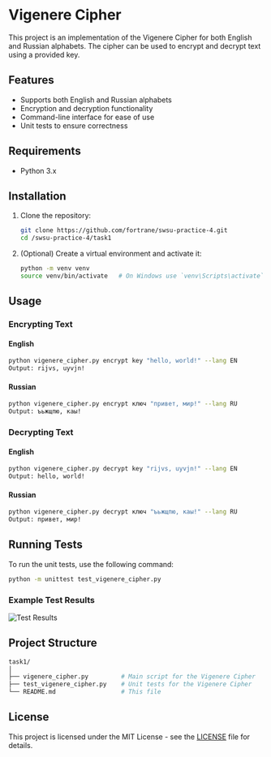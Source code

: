 # Vigenere Cipher

This project is an implementation of the Vigenere Cipher for both English and Russian alphabets. The cipher can be used to encrypt and decrypt text using a provided key.

## Features

- Supports both English and Russian alphabets
- Encryption and decryption functionality
- Command-line interface for ease of use
- Unit tests to ensure correctness

## Requirements

- Python 3.x

## Installation

1. Clone the repository:
    ```sh
    git clone https://github.com/fortrane/swsu-practice-4.git
    cd /swsu-practice-4/task1
    ```

2. (Optional) Create a virtual environment and activate it:
    ```sh
    python -m venv venv
    source venv/bin/activate   # On Windows use `venv\Scripts\activate`
    ```

## Usage

### Encrypting Text

#### English
```sh
python vigenere_cipher.py encrypt key "hello, world!" --lang EN
Output: rijvs, uyvjn!
```

#### Russian
```sh
python vigenere_cipher.py encrypt ключ "привет, мир!" --lang RU
Output: ъьжщпю, каы!
```

### Decrypting Text

#### English
```sh
python vigenere_cipher.py decrypt key "rijvs, uyvjn!" --lang EN
Output: hello, world!
```

#### Russian
```sh
python vigenere_cipher.py decrypt ключ "ъьжщпю, каы!" --lang RU
Output: привет, мир!
```

## Running Tests
To run the unit tests, use the following command:
```sh
python -m unittest test_vigenere_cipher.py
```

### Example Test Results
![Test Results](https://i.ibb.co/37XjhTJ/image.png)

## Project Structure
```bash
task1/
│
├── vigenere_cipher.py         # Main script for the Vigenere Cipher
├── test_vigenere_cipher.py    # Unit tests for the Vigenere Cipher
└── README.md                  # This file
```

## License
This project is licensed under the MIT License - see the [LICENSE](https://www.mit.edu/~amini/LICENSE.md) file for details.
